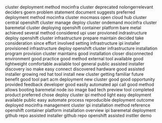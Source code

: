 cluster deployment method mocinfra cluster deprecated nolongerrelevant deciders goern problem statement document suggests preferred deployment method mocinfra cluster mocmass open cloud hub cluster central openshift cluster manage deploy cluster ondemand mocinfra cluster baremetal cluster deploying openshift container platform bare metal achieved several method considered upi user provioned indrastructure deploy openshift cluster infrastructure prepare maintain decided take consideration since effort involved setting infrastructure ipi installer provisioned infrastructure deploy openshift cluster infrastructure installation program provision cluster maintains good installation closer disconnected environment good practice good method external tool available good lightweight comfortable available tool general public assisted installer discovery iso make easy connect discovered hardware good assisted installer growing red hat tool install new cluster getting familiar future benefit good tool part acm deployment new cluster good good opportunity provided feedback developer good easily automated api call good method allows booting baremetal node iso image bad tech preview tool completed product preferred chose deploy cluster ipi method light easy deployment available public easy automate process reproducible deployment outcome deployed mocinfra management cluster ipi installation method reference openshift container platform installation overview ipi baremetal deployment github repo assisted installer github repo openshift assisted instller demo